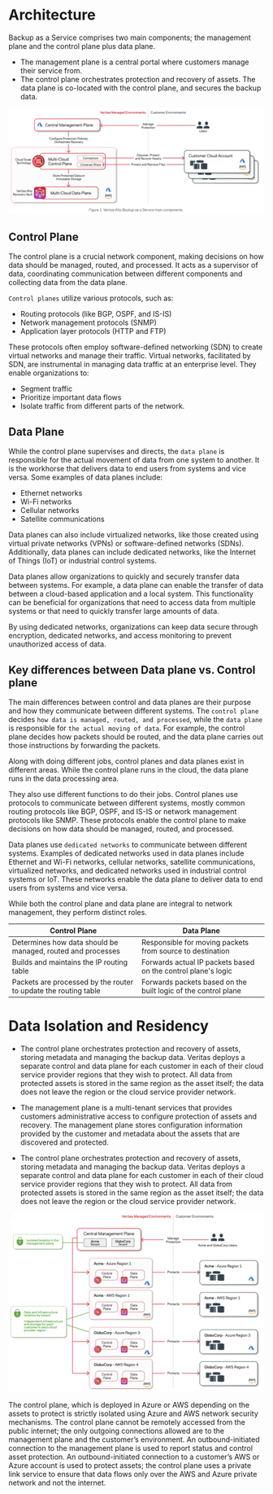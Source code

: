 # Architecture

Backup as a Service comprises two main components; the management plane and the control plane plus data plane.
- The management plane is a central portal where customers manage their service from.
- The control plane orchestrates protection and recovery of assets. The data plane is co-located with the control plane, and secures
the backup data.

![](./image.png)

## Control Plane
The control plane is a crucial network component, making decisions on how data should be managed, routed, and processed. It acts as a supervisor of data, coordinating communication between different components and collecting data from the data plane.

`Control planes` utilize various protocols, such as:
- Routing protocols (like BGP, OSPF, and IS-IS)
- Network management protocols (SNMP)
- Application layer protocols (HTTP and FTP)

These protocols often employ software-defined networking (SDN) to create virtual networks and manage their traffic. Virtual networks, facilitated by SDN, are instrumental in managing data traffic at an enterprise level. They enable organizations to:

- Segment traffic
- Prioritize important data flows
- Isolate traffic from different parts of the network.

## Data Plane

While the control plane supervises and directs, the `data plane` is responsible for the actual movement of data from one system to another. It is the workhorse that delivers data to end users from systems and vice versa.
Some examples of data planes include:

- Ethernet networks
- Wi-Fi networks
- Cellular networks
- Satellite communications

Data planes can also include virtualized networks, like those created using virtual private networks (VPNs) or software-defined networks (SDNs). Additionally, data planes can include dedicated networks, like the Internet of Things (IoT) or industrial control systems.

Data planes allow organizations to quickly and securely transfer data between systems. For example, a data plane can enable the transfer of data between a cloud-based application and a local system. This functionality can be beneficial for organizations that need to access data from multiple systems or that need to quickly transfer large amounts of data.

By using dedicated networks, organizations can keep data secure through encryption, dedicated networks, and access monitoring to prevent unauthorized access of data.

## Key differences between Data plane vs. Control plane

The main differences between control and data planes are their purpose and how they communicate between different systems. The `control plane` decides `how data is managed, routed, and processed`, while the `data plane` is responsible for `the actual moving of data`. For example, the control plane decides how packets should be routed, and the data plane carries out those instructions by forwarding the packets.

Along with doing different jobs, control planes and data planes exist in different areas. While the control plane runs in the cloud, the data plane runs in the data processing area.

They also use different functions to do their jobs. Control planes use protocols to communicate between different systems, mostly common routing protocols like BGP, OSPF, and IS-IS or network management protocols like SNMP. These protocols enable the control plane to make decisions on how data should be managed, routed, and processed.

Data planes use `dedicated networks` to communicate between different systems. Examples of dedicated networks used in data planes include Ethernet and Wi-Fi networks, cellular networks, satellite communications, virtualized networks, and dedicated networks used in industrial control systems or IoT. These networks enable the data plane to deliver data to end users from systems and vice versa.

While both the control plane and data plane are integral to network management, they perform distinct roles.

Control Plane  | Data Plane
------------- | -------------
Determines how data should be managed, routed and processes  | Responsible for moving packets from source to destination
Builds and maintains the IP routing table  | Forwards actual IP packets based on the control plane's logic
Packets are processed by the router to update the routing table | Forwards packets based on the built logic of the control plane



# Data Isolation and Residency

- The control plane orchestrates protection and recovery of assets, storing metadata and managing the backup data. Veritas deploys
a separate control and data plane for each customer in each of their cloud service provider regions that they wish to protect. All data
from protected assets is stored in the same region as the asset itself; the data does not leave the region or the cloud service provider network.

- The management plane is a multi-tenant services that provides customers administrative access to configure protection of assets and
recovery. The management plane stores configuration information provided by the customer and metadata about the assets that are
discovered and protected.

- The control plane orchestrates protection and recovery of assets, storing metadata and managing the backup data. Veritas deploys
a separate control and data plane for each customer in each of their cloud service provider regions that they wish to protect. All data
from protected assets is stored in the same region as the asset itself; the data does not leave the region or the cloud service provider network.

![](./image1.png)

The control plane, which is deployed in Azure or AWS depending on the assets to protect is strictly isolated using Azure and AWS network security mechanisms. 
The control plane cannot be remotely accessed from the public internet; the only outgoing connections allowed are to the management plane and the customer’s environment. 
An outbound-initiated connection to the management plane is used to report status and control asset protection. An outbound-initiated connection to a customer’s AWS or Azure account is used to protect assets; the control plane uses a private link service to ensure that data flows only over the AWS and Azure private network and not the internet.


